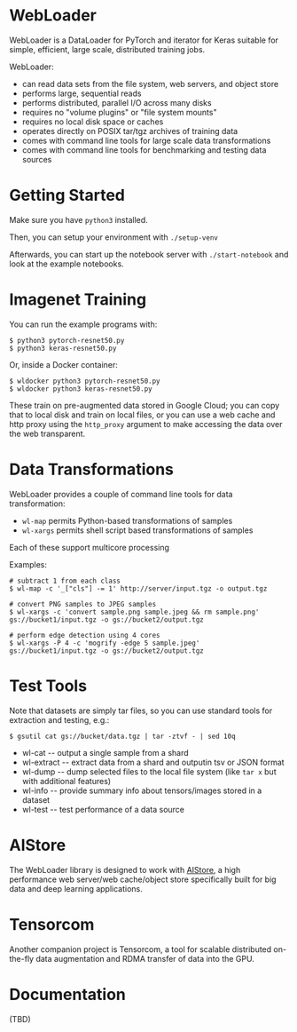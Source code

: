 WebLoader
=========

WebLoader is a DataLoader for PyTorch and iterator for Keras suitable
for simple, efficient, large scale, distributed training jobs.

WebLoader:

- can read data sets from the file system, web servers, and object store
- performs large, sequential reads
- performs distributed, parallel I/O across many disks
- requires no "volume plugins" or "file system mounts"
- requires no local disk space or caches
- operates directly on POSIX tar/tgz archives of training data
- comes with command line tools for large scale data transformations
- comes with command line tools for benchmarking and testing data sources

Getting Started
===============

Make sure you have `python3` installed.

Then, you can setup your environment with `./setup-venv`

Afterwards, you can start up the notebook server with `./start-notebook`
and look at the example notebooks.

Imagenet Training
=================

You can run the example programs with:

    $ python3 pytorch-resnet50.py
    $ python3 keras-resnet50.py

Or, inside a Docker container:

    $ wldocker python3 pytorch-resnet50.py
    $ wldocker python3 keras-resnet50.py

These train on pre-augmented data stored in Google Cloud; you
can copy that to local disk and train on local files, or you
can use a web cache and http proxy using the `http_proxy`
argument to make accessing the data over the web transparent.

Data Transformations
====================

WebLoader provides a couple of command line tools for data transformation:

- `wl-map` permits Python-based transformations of samples
- `wl-xargs` permits shell script based transformations of samples

Each of these support multicore processing

Examples:

    # subtract 1 from each class
    $ wl-map -c '_["cls"] -= 1' http://server/input.tgz -o output.tgz

    # convert PNG samples to JPEG samples
    $ wl-xargs -c 'convert sample.png sample.jpeg && rm sample.png' gs://bucket1/input.tgz -o gs://bucket2/output.tgz

    # perform edge detection using 4 cores
    $ wl-xargs -P 4 -c 'mogrify -edge 5 sample.jpeg' gs://bucket1/input.tgz -o gs://bucket2/output.tgz

Test Tools
==========

Note that datasets are simply tar files, so you can use standard tools for
extraction and testing, e.g.:

    $ gsutil cat gs://bucket/data.tgz | tar -ztvf - | sed 10q

- wl-cat -- output a single sample from a shard
- wl-extract -- extract data from a shard and outputin tsv or JSON format
- wl-dump -- dump selected files to the local file system (like `tar x` but with additional features)
- wl-info -- provide summary info about tensors/images stored in a dataset
- wl-test -- test performance of a data source

AIStore
=======

The WebLoader library is designed to work with [AIStore](http://github.com/NVIDIA/AIstore),
a high performance web server/web cache/object store specifically built
for big data and deep learning applications.

Tensorcom
=========

Another companion project is Tensorcom, a tool for scalable distributed on-the-fly
data augmentation and RDMA transfer of data into the GPU.

Documentation
=============

(TBD)
